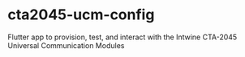# cta2045-ucm-config
Flutter app to provision, test, and interact with the Intwine CTA-2045 Universal Communication Modules
